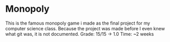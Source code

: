 # Monopoly

This is the famous monopoly game i made as the final project for my computer science class.
Because the project was made before I even knew what git was, it is not documented.
Grade: 15/15 -> 1.0
Time: ~2 weeks
